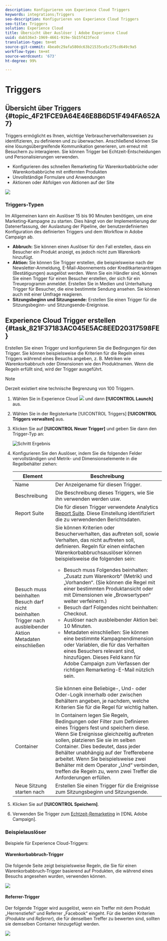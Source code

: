 ```yaml
---
description: Konfigurieren von Experience Cloud Triggers
keywords: integrations;Triggers
seo-description: Konfigurieren von Experience Cloud Triggers
seo-title: Triggers
solution: Experience Cloud
title: Übersicht über Auslöser | Adobe Experience Cloud
uuid: dab536e3-1969-4661-919e-5b15f423fecd
translation-type: tm+mt
source-git-commit: 4bea0c29afa580dc63b21535ce5c275cd649c9a5
workflow-type: tm+mt
source-wordcount: '673'
ht-degree: 99%

---
```



# Triggers

## Übersicht über Triggers {#topic_4F21FCE9A64E46E8B6D51F494FA652A7}

Triggers ermöglicht es Ihnen, wichtige Verbraucherverhaltensweisen zu identifizieren, zu definieren und zu überwachen. Anschließend können Sie eine lösungsübergreifende Kommunikation generieren, um erneut mit Besuchern zu interagieren. Sie können Trigger bei Echtzeit-Entscheidungen und Personalisierungen verwenden.

* Konfigurieren des schnellen Remarketing für Warenkorbabbrüche oder Warenkorbabbrüche mit entfernten Produkten
* Unvollständige Formulare und Anwendungen
* Aktionen oder Abfolgen von Aktionen auf der Site

![](assets/trigger-abandonment-2.png)

### Triggers-Typen

Im Allgemeinen kann ein Auslöser 15 bis 90 Minuten benötigen, um eine Marketing-Kampagne zu starten. Dies hängt von der Implementierung der Datenerfassung, der Auslastung der Pipeline, der benutzerdefinierten Konfiguration des definierten Triggers und dem Workflow in Adobe Campaign ab.

* **Abbruch:** Sie können einen Auslöser für den Fall erstellen, dass ein Besucher ein Produkt anzeigt, es jedoch nicht zum Warenkorb hinzufügt.
* **Aktion:** Sie können Sie Trigger erstellen, die beispielsweise nach der Newsletter-Anmeldung, E-Mail-Abonnements oder Kreditkartenanträgen (Bestätigungen) ausgelöst werden. Wenn Sie ein Händler sind, können Sie einen Trigger für einen Besucher erstellen, der sich für ein Treueprogramm anmeldet. Erstellen Sie in Medien und Unterhaltung Trigger für Besucher, die eine bestimmte Sendung ansehen. Sie können auch mit einer Umfrage reagieren.
* **Sitzungsbeginn und Sitzungsende:** Erstellen Sie einen Trigger für die Sitzungsbeginn- und Sitzungsende-Ereignisse.

## Experience Cloud Trigger erstellen {#task_821F37183AC045E5AC8EED20317598FE}

Erstellen Sie einen Trigger und konfigurieren Sie die Bedingungen für den Trigger. Sie können beispielsweise die Kriterien für die Regeln eines Triggers während eines Besuchs angeben, z. B. Metriken wie Warenkorbabbruch oder Dimensionen wie den Produktnamen. Wenn die Regeln erfüllt sind, wird der Trigger ausgeführt.

>[!NOTE]
>
>Derzeit existiert eine technische Begrenzung von 100 Triggern.

1. Wählen Sie in Experience Cloud ![](assets/menu-icon.png) und dann **[!UICONTROL Launch]** aus.
2. Wählen Sie in der Registerkarte [!UICONTROL Triggers] **[!UICONTROL Triggers verwalten]** aus.
3. Klicken Sie auf **[!UICONTROL Neuer Trigger]** und geben Sie dann den Trigger-Typ an:

   ![Schritt Ergebnis](assets/add-trigger.png)

4. Konfigurieren Sie den Auslöser, indem Sie die folgenden Felder vervollständigen und Metrik- und Dimensionselemente in die Regelbehälter ziehen:

   | Element | Beschreibung |
   |--- |--- |
   | Name | Der Anzeigename für diesen Trigger. |
   | Beschreibung | Die Beschreibung dieses Triggers, wie Sie ihn verwenden werden usw. |
   | Report Suite | Die für diesen Trigger verwendete Analytics [Report Suite](https://docs.adobe.com/content/help/de-DE/analytics/admin/manage-report-suites/report-suites-admin.html). Diese Einstellung identifiziert die zu verwendenden Berichtsdaten. |
   | Besuch muss beinhalten<br>Besuch darf nicht beinhalten<br>Trigger nach ausbleibender Aktion<br>Metadaten einschließen | Sie können Kriterien oder Besucherverhalten, das auftreten soll, sowie Verhalten, das nicht auftreten soll, definieren.  Regeln für einen einfachen Warenkorbabbruchsauslöser können beispielsweise die folgenden sein:<ul><li>Besuch muss Folgendes beinhalten: „Zusatz zum Warenkorb“ (Metrik) und „Vorhanden“. (Sie können die Regel mit einer bestimmten Produktansicht oder mit Dimensionen wie „Browsertypen“ weiter verfeinern.)</li><li>Besuch darf Folgendes nicht beinhalten: Checkout.</li><li>Auslöser nach ausbleibender Aktion bei: 10 Minuten.</li><li>Metadaten einschließen: Sie können eine bestimmte Kampagnendimension oder Variablen, die für das Verhalten eines Besuchers relevant sind, hinzufügen. Dieses Feld kann für Adobe Campaign zum Verfassen der richtigen Remarketing-E-Mail nützlich sein.</li></ul><br>Sie können eine Beliebige-, Und- oder Oder-Logik innerhalb oder zwischen Behältern angeben, je nachdem, welche Kriterien Sie für die Regel für wichtig halten. |
   | Container | In Containern legen Sie Regeln, Bedingungen oder Filter zum Definieren eines Triggers fest und speichern diese. Wenn Sie Ereignisse gleichzeitig auftreten sollen, platzieren Sie sie im selben Container. Dies bedeutet, dass jeder Behälter unabhängig auf der Trefferebene arbeitet.  Wenn Sie beispielsweise zwei Behälter mit dem Operator „Und“ verbinden, treffen die Regeln zu, wenn zwei Treffer die Anforderungen erfüllen. |
   | Neue Sitzung starten nach | Erstellen Sie einen Trigger für die Ereignisse zum Sitzungsbeginn und Sitzungsende. |

5. Klicken Sie auf **[!UICONTROL Speichern]**.
6. Verwenden Sie Trigger zum [Echtzeit-Remarketing](https://docs.adobe.com/content/help/de-DE/campaign-standard/using/integrating-with-adobe-cloud/working-with-campaign-and-triggers/about-adobe-experience-cloud-triggers.html) in [!DNL Adobe Campaign].

### Beispielauslöser

Beispiele für Experience Cloud-Triggers:

#### Warenkorbabbruch-Trigger

Die folgende Seite zeigt beispielsweise Regeln, die Sie für einen Warenkorbabbruch-Trigger basierend auf Produkten, die während eines Besuchs angesehen wurden, verwenden können.

![](assets/abandonment-trigger.png)

#### Referrer-Trigger

Der folgende Trigger wird ausgelöst, wenn ein Treffer mit dem Produkt „Herrenstiefel“ und Referrer „Facebook“ eingeht. Für die beiden Kriterien (*Produkte* und *Referrer*), die für denselben Treffer zu bewerten sind, sollten sie demselben Container hinzugefügt werden.

![](assets/fb-boots-promo.png)
